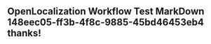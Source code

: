 <properties
ms.topic="hero-topic"
ms.test1="hero-topic"
ms.test2="test"/>

## OpenLocalization Workflow Test MarkDown 148eec05-ff3b-4f8c-9885-45bd46453eb4 thanks!
